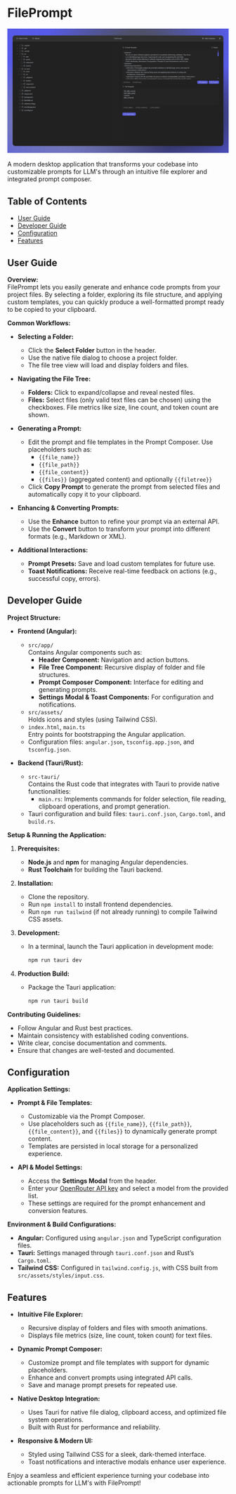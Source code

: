 # FilePrompt

![FilePrompt](./public/FilePrompt.webp)

A modern desktop application that transforms your codebase into customizable prompts for LLM's through an intuitive file explorer and integrated prompt composer.

## Table of Contents

- [User Guide](#user-guide)
- [Developer Guide](#developer-guide)
- [Configuration](#configuration)
- [Features](#features)

## User Guide

**Overview:**  
FilePrompt lets you easily generate and enhance code prompts from your project files. By selecting a folder, exploring its file structure, and applying custom templates, you can quickly produce a well-formatted prompt ready to be copied to your clipboard.

**Common Workflows:**

- **Selecting a Folder:**

  - Click the **Select Folder** button in the header.
  - Use the native file dialog to choose a project folder.
  - The file tree view will load and display folders and files.

- **Navigating the File Tree:**

  - **Folders:** Click to expand/collapse and reveal nested files.
  - **Files:** Select files (only valid text files can be chosen) using the checkboxes. File metrics like size, line count, and token count are shown.

- **Generating a Prompt:**
  - Edit the prompt and file templates in the Prompt Composer. Use placeholders such as:
    - `{{file_name}}`
    - `{{file_path}}`
    - `{{file_content}}`
    - `{{files}}` (aggregated content) and optionally `{{filetree}}`
  - Click **Copy Prompt** to generate the prompt from selected files and automatically copy it to your clipboard.
- **Enhancing & Converting Prompts:**

  - Use the **Enhance** button to refine your prompt via an external API.
  - Use the **Convert** button to transform your prompt into different formats (e.g., Markdown or XML).

- **Additional Interactions:**
  - **Prompt Presets:** Save and load custom templates for future use.
  - **Toast Notifications:** Receive real-time feedback on actions (e.g., successful copy, errors).

## Developer Guide

**Project Structure:**

- **Frontend (Angular):**

  - `src/app/`  
    Contains Angular components such as:
    - **Header Component:** Navigation and action buttons.
    - **File Tree Component:** Recursive display of folder and file structures.
    - **Prompt Composer Component:** Interface for editing and generating prompts.
    - **Settings Modal & Toast Components:** For configuration and notifications.
  - `src/assets/`  
    Holds icons and styles (using Tailwind CSS).
  - `index.html`, `main.ts`  
    Entry points for bootstrapping the Angular application.
  - Configuration files: `angular.json`, `tsconfig.app.json`, and `tsconfig.json`.

- **Backend (Tauri/Rust):**
  - `src-tauri/`  
    Contains the Rust code that integrates with Tauri to provide native functionalities:
    - `main.rs`: Implements commands for folder selection, file reading, clipboard operations, and prompt generation.
  - Tauri configuration and build files: `tauri.conf.json`, `Cargo.toml`, and `build.rs`.

**Setup & Running the Application:**

1. **Prerequisites:**

   - **Node.js** and **npm** for managing Angular dependencies.
   - **Rust Toolchain** for building the Tauri backend.

2. **Installation:**

   - Clone the repository.
   - Run `npm install` to install frontend dependencies.
   - Run `npm run tailwind` (if not already running) to compile Tailwind CSS assets.

3. **Development:**

   - In a terminal, launch the Tauri application in development mode:
     ```bash
     npm run tauri dev
     ```

4. **Production Build:**
   - Package the Tauri application:
     ```bash
     npm run tauri build
     ```

**Contributing Guidelines:**

- Follow Angular and Rust best practices.
- Maintain consistency with established coding conventions.
- Write clear, concise documentation and comments.
- Ensure that changes are well-tested and documented.

## Configuration

**Application Settings:**

- **Prompt & File Templates:**

  - Customizable via the Prompt Composer.
  - Use placeholders such as `{{file_name}}`, `{{file_path}}`, `{{file_content}}`, and `{{files}}` to dynamically generate prompt content.
  - Templates are persisted in local storage for a personalized experience.

- **API & Model Settings:**
  - Access the **Settings Modal** from the header.
  - Enter your [OpenRouter API key](https://openrouter.ai/settings/keys) and select a model from the provided list.
  - These settings are required for the prompt enhancement and conversion features.

**Environment & Build Configurations:**

- **Angular:** Configured using `angular.json` and TypeScript configuration files.
- **Tauri:** Settings managed through `tauri.conf.json` and Rust’s `Cargo.toml`.
- **Tailwind CSS:** Configured in `tailwind.config.js`, with CSS built from `src/assets/styles/input.css`.

## Features

- **Intuitive File Explorer:**
  - Recursive display of folders and files with smooth animations.
  - Displays file metrics (size, line count, token count) for text files.
- **Dynamic Prompt Composer:**

  - Customize prompt and file templates with support for dynamic placeholders.
  - Enhance and convert prompts using integrated API calls.
  - Save and manage prompt presets for repeated use.

- **Native Desktop Integration:**

  - Uses Tauri for native file dialog, clipboard access, and optimized file system operations.
  - Built with Rust for performance and reliability.

- **Responsive & Modern UI:**
  - Styled using Tailwind CSS for a sleek, dark-themed interface.
  - Toast notifications and interactive modals enhance user experience.

Enjoy a seamless and efficient experience turning your codebase into actionable prompts for LLM's with FilePrompt!
